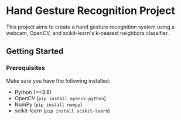 # Hand Gesture Recognition Project

This project aims to create a hand gesture recognition system using a webcam, OpenCV, and scikit-learn's k-nearest neighbors classifier.

## Getting Started

### Prerequisites

Make sure you have the following installed:

- Python (>=3.6)
- OpenCV (`pip install opencv-python`)
- NumPy (`pip install numpy`)
- scikit-learn (`pip install scikit-learn`)
